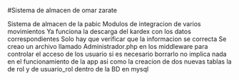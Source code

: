 #Sistema de almacen de omar zarate

Sistema de almacen de la pabic
Modulos de integracion de varios movimientos
Ya funciona la descarga del kardex con los datos correspondientes 
Solo hay que verificar que la informacion se correcta
Se creao un archivo llamado Administrador.php en los middleware para controlar el acceso de los usuario si es necesario borrarlo no implica nada en el funcionamiento de la app asi como la creacion de dos nuevas tablas la de rol y de usuario_rol dentro de la BD en mysql

